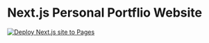 # Next.js Personal Portflio Website 
[![Deploy Next.js site to Pages](https://github.com/kl63/NextJS-Portfolio/actions/workflows/nextjs.yml/badge.svg)](https://github.com/kl63/NextJS-Portfolio/actions/workflows/nextjs.yml)


